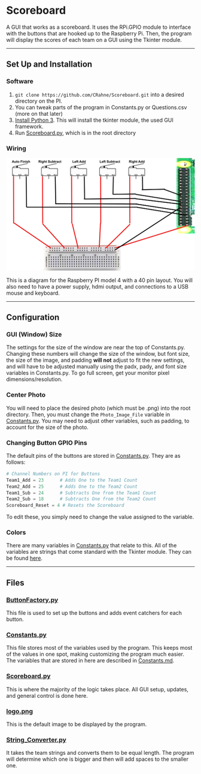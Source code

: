# Scoreboard

A GUI that works as a scoreboard. It uses the RPi.GPIO module to interface with the buttons that are hooked up to the Raspberry Pi. Then, the program will display the scores of each team on a GUI using the Tkinter module.

---

## Set Up and Installation

### Software

1) `git clone https://github.com/CRahne/Scoreboard.git` into a desired directory on the PI.
2) You can tweak parts of the program in Constants.py or Questions.csv (more on that later)
3) [Install Python 3](https://www.python.org/downloads/). This will install the tkinter module, the used GUI framework.
4) Run [Scoreboard.py](Scoreboard.py), which is in the root directory

### Wiring
![alt text](Docs/Diagram.jpg)

This is a diagram for the Raspberry PI model 4 with a 40 pin layout. You will also need to have a power supply, hdmi output, and connections to a USB mouse and keyboard.

---

## Configuration

### GUI (Window) Size

The settings for the size of the window are near the top of Constants.py. Changing these numbers will change the size of the 
window, but font size, the size of the image, and padding **will not** adjust to fit the new settings, and will have to be
adjusted manually using the padx, pady, and font size variables in Constants.py. To go full screen, get your monitor pixel dimensions/resolution.

### Center Photo

You will need to place the desired photo (which must be .png) into the root directory. Then, you must change the ```Photo_Image_File``` variable in [Constants.py](Constants.py). You may need to adjust other variables, such as padding, to account for the size of the photo.

### Changing Button GPIO Pins

The default pins of the buttons are stored in [Constants.py](Constants.py). They are as follows:

```python
# Channel Numbers on PI for Buttons
Team1_Add = 23      # Adds One to the Team1 Count
Team2_Add = 25      # Adds One to the Team2 Count
Team1_Sub = 24      # Subtracts One from the Team1 Count
Team2_Sub = 18      # Subtracts One from the Team2 Count
Scoreboard_Reset = 4 # Resets the Scoreboard
```

To edit these, you simply need to change the value assigned to the variable.

### Colors

There are many variables in [Constants.py](Constants.py) that relate to this. All of the variables are strings that come standard with the Tkinter module. They can be found [here](https://www.tutorialspoint.com/python/tk_colors.htm).

---

## Files

### [ButtonFactory.py](ButtonFactory.py)
This file is used to set up the buttons and adds event catchers for each button.

### [Constants.py](Constants.py)
This file stores most of the variables used by the program. This keeps most of the values in one spot, making 
customizing the program much easier. The variables that are stored in here are described in [Constants.md](Docs/Constants.md).

### [Scoreboard.py](Scoreboard.py)
This is where the majority of the logic takes place. All GUI setup, updates, and general control is done here.

### [logo.png](logo.png)
This is the default image to be displayed by the program.

### [String_Converter.py](String_Converter.py)
It takes the team strings and converts them to be equal length. The program will determine which one is bigger and then will add spaces to the smaller one.

